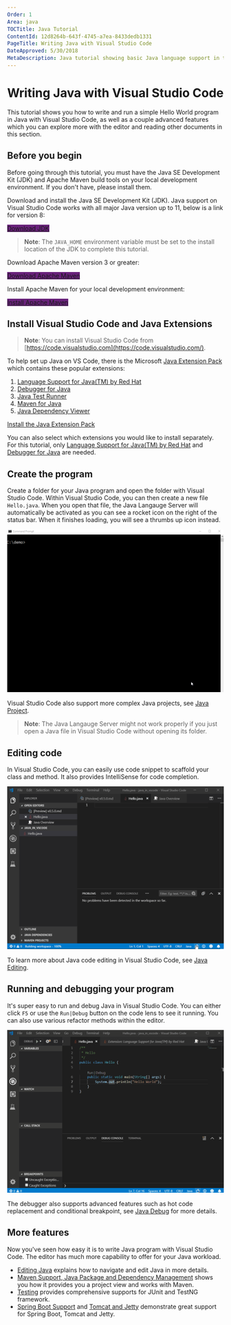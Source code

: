 ```yaml
---
Order: 1
Area: java
TOCTitle: Java Tutorial
ContentId: 12d8264b-643f-4745-a7ea-8433dedb1331
PageTitle: Writing Java with Visual Studio Code
DateApproved: 5/30/2018
MetaDescription: Java tutorial showing basic Java language support in the Visual Studio Code editor
---
```


# Writing Java with Visual Studio Code

This tutorial shows you how to write and run a simple Hello World program in Java with Visual Studio Code, as well as a couple advanced features which you can explore more with the editor and reading other documents in this section.

## Before you begin

Before going through this tutorial, you must have the Java SE Development Kit (JDK) and Apache Maven build tools on your local development environment. If you don't have, please install them.

Download and install the Java SE Development Kit (JDK). Java support on Visual Studio Code works with all major Java version up to 11, below is a link for version 8:

<a class="tutorial-install-extension-btn" href="http://www.oracle.com/technetwork/java/javase/downloads/jdk8-downloads-2133151.html" target="_blank" style="background-color:#68217A">Download JDK</a>

>**Note**: The `JAVA_HOME` environment variable must be set to the install location of the JDK to complete this tutorial.

Download Apache Maven version 3 or greater:

<a class="tutorial-install-extension-btn" href="https://maven.apache.org/download.cgi" target="_blank" style="background-color:#68217A">Download Apache Maven</a>

Install Apache Maven for your local development environment:

<a class="tutorial-install-extension-btn" href="https://maven.apache.org/install" target="_blank" style="background-color:#68217A">Install Apache Maven</a>

## Install Visual Studio Code and Java Extensions

>**Note**: You can install Visual Studio Code from [https://code.visualstudio.com](https://code.visualstudio.com/).

To help set up Java on VS Code, there is the Microsoft [Java Extension Pack](https://marketplace.visualstudio.com/items?itemName=vscjava.vscode-java-pack) which contains these popular extensions:

1. [Language Support for Java(TM) by Red Hat](https://marketplace.visualstudio.com/items?itemName=redhat.java)
2. [Debugger for Java](https://marketplace.visualstudio.com/items?itemName=vscjava.vscode-java-debug)
3. [Java Test Runner](https://marketplace.visualstudio.com/items?itemName=vscjava.vscode-java-test)
4. [Maven for Java](https://marketplace.visualstudio.com/items?itemName=vscjava.vscode-maven)
5. [Java Dependency Viewer](https://marketplace.visualstudio.com/items?itemName=vscjava.vscode-java-dependency)

<a class="tutorial-install-extension-btn" href="vscode:extension/vscjava.vscode-java-pack">Install the Java Extension Pack</a>

You can also select which extensions you would like to install separately. For this tutorial, only [Language Support for Java(TM) by Red Hat](https://marketplace.visualstudio.com/items?itemName=redhat.java) and [Debugger for Java](https://marketplace.visualstudio.com/items?itemName=vscjava.vscode-java-debug) are needed.

## Create the program

Create a folder for your Java program and open the folder with Visual Studio Code. Within Visual Studio Code, you can then create a new file `Hello.java`. When you open that file, the Java Langauge Server will automatically be activated as you can see a rocket icon on the right of the status bar. When it finishes loading, you will see a thrumbs up icon instead.

![Create Project](images/java-tutorial/create-file.gif)

Visual Studio Code also support more complex Java projects, see [Java Project](/docs/java/java-project.md).

>**Note**: The Java Langauge Server might not work properly if you just open a Java file in Visual Studio Code without opening its folder.

## Editing code

In Visual Studio Code, you can easily use code snippet to scaffold your class and method. It also provides IntelliSense for code completion.

![Edit Code](images/java-tutorial/edit-code.gif)

To learn more about Java code editing in Visual Studio Code, see [Java Editing](/docs/java/java-editing.md).

## Running and debugging your program

It's super easy to run and debug Java in Visual Studio Code. You can either click `F5` or use the `Run|Debug` button on the code lens to see it running. You can also use various refactor methods within the editor.

![Run and Debug](images/java-tutorial/run-debug.gif)

The debugger also supports advanced features such as hot code replacement and conditional breakpoint, see [Java Debug](/docs/java/java-debugging.md) for more details.

## More features

Now you've seen how easy it is to write Java program with Visual Studio Code. The editor has much more capability to offer for your Java workload.

* [Editing Java](/docs/java/java-editing.md) explains how to navigate and edit Java in more details.
* [Maven Support, Java Package and Dependency Management](/docs/java/java-project.md) shows you how it provides you a project view and works with Maven.
* [Testing](/docs/java/java-resting.md) provides comprehensive supports for JUnit and TestNG framework.
* [Spring Boot Support](/docs/java/java-spring-boot.md) and [Tomcat and Jetty](/docs/java/java-tomcat-jetty.md) demonstrate great support for Spring Boot, Tomcat and Jetty.
